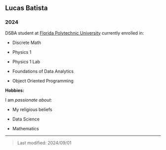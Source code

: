 ## Lucas Batista

### 2024

DSBA student at [Florida Polytechnic University](https://www.floridapoly.edu) currently enrolled in: 

- Discrete Math

- Physics 1

- Physics 1 Lab

- Foundations of Data Analytics

- Object Oriented Programming

**Hobbies:**

I am _passionate about_: 

- My religious beliefs

- Data Science

- Mathematics

***

> Last modified: 2024/09/01